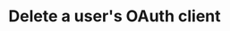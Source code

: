 #  Delete a user&apos;s OAuth client

<api-endpoint openapi-path="../../../api-specs/swagger-otr-api.json" method="DELETE" endpoint="/api/v1/users/{id}/clients/{clientId}"/>